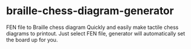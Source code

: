 # braille-chess-diagram-generator
FEN file to Braille chess diagram
Quickly and easily make tactile chess diagrams to printout. Just select FEN file, generator will automatically set the board up for you.

